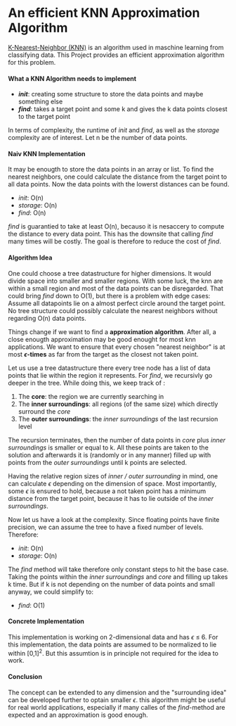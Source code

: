 # An efficient KNN Approximation Algorithm
[K-Nearest-Neighbor (KNN)](https://en.wikipedia.org/wiki/K-nearest_neighbors_algorithm) is an algorithm used in maschine learning from classifying data.
This Project provides an efficient approximation algorithm for this problem.

#### What a KNN Algorithm needs to implement
* ***init***: creating some structure to store the data points and maybe something else
* ***find***: takes a target point and some k and gives the k data points closest to the target point 

In terms of complexity, the runtime of *init* and *find*, as well as the *storage* complexity are of interest.
Let n be the number of data points.

#### Naiv KNN Implementation
It may be enougth to store the data points in an array or list. To find the nearest neighbors, one could calculate the distance from the target point to all data points. Now the data points with the lowerst distances can be found. 

* *init*: O(n)
* *storage*: O(n)
* *find*: O(n)

*find* is guarantied to take at least O(n), becauso it is nesaccery to compute the distance to every data point. This has the downsite that calling *find* many times will be costly. The goal is therefore to reduce the cost of *find*.

#### Algorithm Idea
One could choose a tree datastructure for higher dimensions. It would divide space into smaller and smaller regions. With some luck, the knn are within a small region and most of the data points can be disregarded. That could bring *find* down to O(1), but there is a problem with edge cases: Assume all datapoints lie on a almost perfect circle around the target point. No tree structure could possibly calculate the nearest neighbors without regarding O(n) data points. 

Things change if we want to find a **approximation algorithm**. After all, a close enougth approximation may be good enought for most knn applications.
We want to ensure that every chosen "nearest neighbor" is at most **$\epsilon$-times** as far from the target as the closest not taken point.

Let us use a tree datastructure there every tree node has a list of data points that lie within the region it represents. For *find*, we recursivly go deeper in the tree. While doing this, we keep track of :
1. The **core**: the region we are currently searching in
2. The **inner surroundings**: all regions (of the same size) which directly surround the *core*
3. The **outer surroundings**: the *inner surroundings* of the last recursion level

The recursion terminates, then the number of data points in *core* plus *inner surroundings* is smaller or equal to k. All these points are taken to the solution and afterwards it is (randomly or in any manner) filled up with points from the *outer surroundings* until k points are selected. 

Having the relative region sizes of *inner / outer surrounding* in mind, one can calculate $\epsilon$ depending on the dimension of space. Most importantly, some $\epsilon$ is ensured to hold, because a not taken point has a minimum distance from the target point, because it has to lie outside of the *inner surroundings*.

Now let us have a look at the complexity. Since floating points have finite precision, we can assume the tree to have a fixed number of levels. Therefore:
* *init*: O(n)
* *storage*: O(n)

The *find* method will take therefore only constant steps to hit the base case. Taking the points within the *inner surroundings* and *core* and filling up takes k time. But if k is not depending on the number of data points and small anyway, we could simplify to:
* *find*: O(1)

#### Concrete Implementation
This implementation is working on 2-dimensional data and has $\epsilon$ $\le$ 6. For this implementation, the data points are assumed to be normalized to lie within [0,1]<sup>2</sup>. But this assumtion is in principle not required for the idea to work.

#### Conclusion
The concept can be extended to any dimension and the "surrounding idea" can be developed further to optain smaller $\epsilon$. this algorithm might be useful for real world applications, especially if many calles of the *find*-method are expected and an approximation is good enough.
